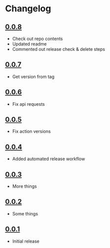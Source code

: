 # Changelog

## [0.0.8]

- Check out repo contents
- Updated readme
- Commented out release check & delete steps

## [0.0.7]

- Get version from tag

## [0.0.6]

- Fix api requests

## [0.0.5]

- Fix action versions

## [0.0.4]

- Added automated release workflow

## [0.0.3]

- More things

## [0.0.2]

- Some things

## [0.0.1]

- Initial release

[0.0.8]: (https://github.com/xt0rted-test/release-environment/releases/tag/v0.0.8)
[0.0.7]: (https://github.com/xt0rted-test/release-environment/releases/tag/v0.0.7)
[0.0.6]: (https://github.com/xt0rted-test/release-environment/releases/tag/v0.0.6)
[0.0.5]: (https://github.com/xt0rted-test/release-environment/releases/tag/v0.0.5)
[0.0.4]: (https://github.com/xt0rted-test/release-environment/releases/tag/v0.0.4)
[0.0.3]: (https://github.com/xt0rted-test/release-environment/releases/tag/v0.0.3)
[0.0.2]: (https://github.com/xt0rted-test/release-environment/releases/tag/v0.0.2)
[0.0.1]: (https://github.com/xt0rted-test/release-environment/releases/tag/v0.0.1)
